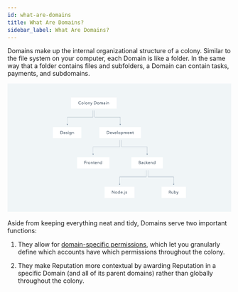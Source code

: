 ```yaml
---
id: what-are-domains
title: What Are Domains?
sidebar_label: What Are Domains?
---
```

Domains make up the internal organizational structure of a colony. Similar to the file system on your computer, each Domain is like a folder. In the same way that a folder contains files and subfolders, a Domain can contain tasks, payments, and subdomains.

![unlock tokens](assets/what-are-domains/1.png)

Aside from keeping everything neat and tidy, Domains serve two important functions:

1. They allow for [domain-specific permissions](what-are-permissions.md), which let you granularly define which accounts have which permissions throughout the colony.

2. They make Reputation more contextual by awarding Reputation in a specific Domain (and all of its parent domains) rather than globally throughout the colony.

